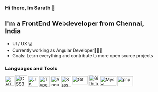 ### Hi there, Im Sarath 👋

## I'm a FrontEnd Webdeveloper from Chennai, India
- UI / UX 💻 
- Currently working as Angular Developer👨🏽‍💻
- Goals: Learn everything and contribute to more open source projects
 
### Languages and Tools

<img align="left" alt="HTML5" width="30px" class="mt-2" height="30px" src="https://seeklogo.com/images/H/html5-with-wordmark-black-white-logo-A6222B77EC-seeklogo.com.png"/>
<img align="left" alt="CSS3" width="38px" height="38px" style="margin-top: -3px" src="https://www.freepnglogos.com/uploads/html5-logo-png/html5-logo-opencode-css-8.png"/>
<img align="left" alt="JS" width="34px" height="33px" src="https://www.freepnglogos.com/uploads/javascript-png/javascript-vector-logo-yellow-png-transparent-javascript-vector-12.png"/>
<img align="left" alt="Typescript" height="34px" width="34px" src="https://img.icons8.com/ios-filled/100/typescript.png"/>
<img align="left" alt="Angular" height="32px" width="30px" src="https://brandslogos.com/wp-content/uploads/images/large/angular-icon-logo.png"/>
<img align="left" alt="Sass" width="34px" src="https://logos-download.com/wp-content/uploads/2016/09/Sass_logo-700x524.png"/>
<img align="left" alt="Git" height="26px" width="50px" src="https://logos-download.com/wp-content/uploads/2021/01/Git_Logo_full-700x292.png"/>
<img align="left" alt="Github" width="35px" style="margin-top: -4px" src="https://github.githubassets.com/images/modules/logos_page/GitHub-Mark.png"/>
<img align="left" alt="Mysql" height="30px" width="52px" src="https://logos-download.com/wp-content/uploads/2016/05/MySQL_logo_logotype-700x413.png"/>
<img align="left" alt="php" height="32px" width="52px" src="https://logos-download.com/wp-content/uploads/2016/09/PHP_logo-700x368.png"/>

